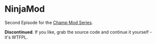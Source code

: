 # NinjaMod

Second Episode for the [Champ Mod Series](http://www.minecraftforum.net/forums/mapping-and-modding/minecraft-mods/wip-mods/1445430-champ-mods-mini-mod-series-official-thread).

**Discontinued**. If you like, grab the source code and continue it yourself - it's WTFPL.
